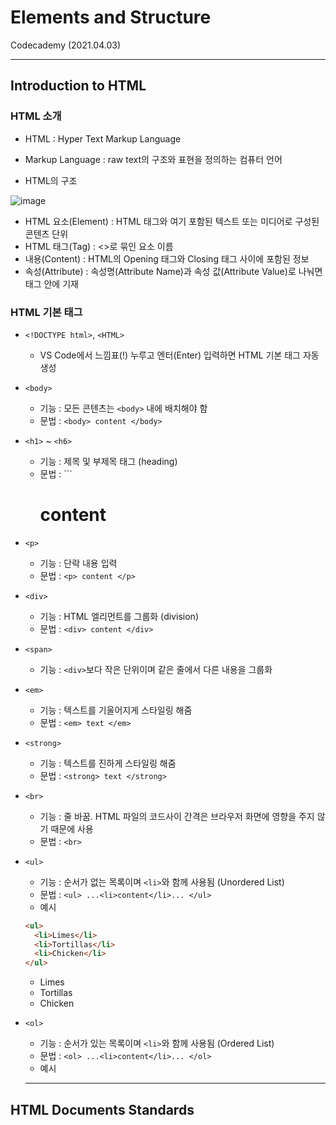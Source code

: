 # Elements and Structure
Codecademy (2021.04.03)

***

## Introduction to HTML

### HTML 소개
- HTML : Hyper Text Markup Language
- Markup Language : raw text의 구조와 표현을 정의하는 컴퓨터 언어

- HTML의 구조

![image](https://user-images.githubusercontent.com/80403988/121622883-ae732e80-caa9-11eb-8f92-bc332ec6daa3.png)

  - HTML 요소(Element) : HTML 태그와 여기 포함된 텍스트 또는 미디어로 구성된 콘텐츠 단위
  - HTML 태그(Tag) : <>로 묶인 요소 이름
  - 내용(Content) : HTML의 Opening 태그와 Closing 태그 사이에 포함된 정보
  - 속성(Attribute) : 속성명(Attribute Name)과 속성 값(Attribute Value)로 나눠면 태그 안에 기재

### HTML 기본 태그

- ```<!DOCTYPE html>```, ```<HTML>```
  - VS Code에서 느낌표(!) 누루고 엔터(Enter) 입력하면 HTML 기본 태그 자동 생성

- ```<body>```
  - 기능 : 모든 콘텐츠는 ```<body>``` 내에 배치해야 함
  - 문법 : ```<body> content </body>```

- ```<h1>``` ~ ```<h6>```
  - 기능 : 제목 및 부제목 태그 (heading) 
  - 문법 : ```<h1> content </h1>

- ```<p>```
  - 기능 : 단락 내용 입력
  - 문법 : ```<p> content </p>```

- ```<div>```
  - 기능 : HTML 엘리먼트를 그룹화 (division)
  - 문법 : ```<div> content </div>```

- ```<span>```
  - 기능 : ```<div>```보다 작은 단위이며 같은 줄에서 다른 내용을 그룹화 

- ```<em>```
  - 기능 : 텍스트를 기울어지게 스타일링 해줌
  - 문법 : ```<em> text </em>```

- ```<strong>```
  - 기능 : 텍스트를 진하게 스타일링 해줌
  - 문법 : ```<strong> text </strong>```

- ```<br>```
  - 기능 : 줄 바꿈. HTML 파일의 코드사이 간격은 브라우저 화면에 영향을 주지 않기 때문에 사용
  - 문법 : ```<br>```

- ```<ul>```
  - 기능 : 순서가 없는 목록이며 ```<li>```와 함께 사용됨 (Unordered List)
  - 문법 : ```<ul> ...<li>content</li>... </ul>```
  - 예시
  
  ```html
  <ul>
    <li>Limes</li>
    <li>Tortillas</li>
    <li>Chicken</li>
  </ul>
  ```

  <ul>
    <li>Limes</li>
    <li>Tortillas</li>
    <li>Chicken</li>
  </ul>

- ```<ol>```
  - 기능 : 순서가 있는 목록이며 ```<li>```와 함께 사용됨 (Ordered List)
  - 문법 : ```<ol> ...<li>content</li>... </ol>```
  - 예시


  ***

## HTML Documents Standards
